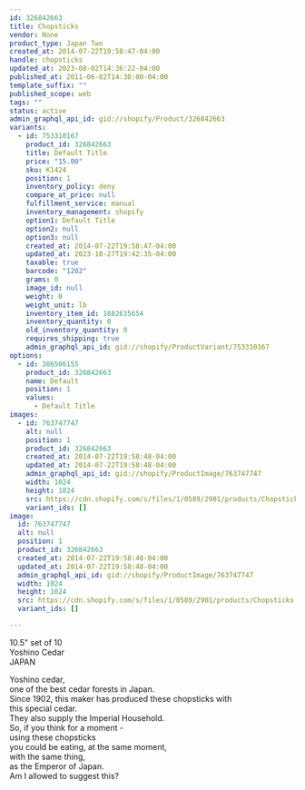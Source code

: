 ```yaml
---
id: 326842663
title: Chopsticks
vendor: None
product_type: Japan Two
created_at: 2014-07-22T19:58:47-04:00
handle: chopsticks
updated_at: 2023-08-02T14:36:22-04:00
published_at: 2011-06-02T14:30:00-04:00
template_suffix: ""
published_scope: web
tags: ""
status: active
admin_graphql_api_id: gid://shopify/Product/326842663
variants:
  - id: 753310167
    product_id: 326842663
    title: Default Title
    price: "15.00"
    sku: K1424
    position: 1
    inventory_policy: deny
    compare_at_price: null
    fulfillment_service: manual
    inventory_management: shopify
    option1: Default Title
    option2: null
    option3: null
    created_at: 2014-07-22T19:58:47-04:00
    updated_at: 2023-10-27T19:42:35-04:00
    taxable: true
    barcode: "1202"
    grams: 0
    image_id: null
    weight: 0
    weight_unit: lb
    inventory_item_id: 1882635654
    inventory_quantity: 0
    old_inventory_quantity: 0
    requires_shipping: true
    admin_graphql_api_id: gid://shopify/ProductVariant/753310167
options:
  - id: 386506155
    product_id: 326842663
    name: Default
    position: 1
    values:
      - Default Title
images:
  - id: 763747747
    alt: null
    position: 1
    product_id: 326842663
    created_at: 2014-07-22T19:58:48-04:00
    updated_at: 2014-07-22T19:58:48-04:00
    admin_graphql_api_id: gid://shopify/ProductImage/763747747
    width: 1024
    height: 1024
    src: https://cdn.shopify.com/s/files/1/0589/2901/products/Chopsticks.jpeg?v=1406073528
    variant_ids: []
image:
  id: 763747747
  alt: null
  position: 1
  product_id: 326842663
  created_at: 2014-07-22T19:58:48-04:00
  updated_at: 2014-07-22T19:58:48-04:00
  admin_graphql_api_id: gid://shopify/ProductImage/763747747
  width: 1024
  height: 1024
  src: https://cdn.shopify.com/s/files/1/0589/2901/products/Chopsticks.jpeg?v=1406073528
  variant_ids: []

---
```


10.5" set of 10  
Yoshino Cedar  
JAPAN

<!-- td {border: 1px solid #ccc;}br {mso-data-placement:same-cell;} -->

Yoshino cedar,  
one of the best cedar forests in Japan.  
Since 1902, this maker has produced these chopsticks with  
this special cedar.  
They also supply the Imperial Household.  
So, if you think for a moment -  
using these chopsticks  
you could be eating, at the same moment,  
with the same thing,  
as the Emperor of Japan.  
Am I allowed to suggest this?